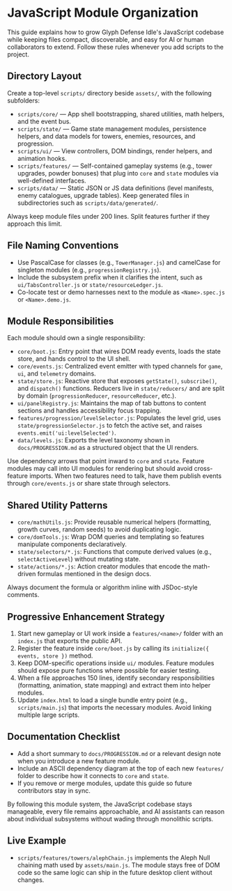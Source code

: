 # JavaScript Module Organization

This guide explains how to grow Glyph Defense Idle's JavaScript codebase while keeping
files compact, discoverable, and easy for AI or human collaborators to extend. Follow
these rules whenever you add scripts to the project.

## Directory Layout

Create a top-level `scripts/` directory beside `assets/`, with the following subfolders:

- `scripts/core/` — App shell bootstrapping, shared utilities, math helpers, and the
  event bus.
- `scripts/state/` — Game state management modules, persistence helpers, and data
  models for towers, enemies, resources, and progression.
- `scripts/ui/` — View controllers, DOM bindings, render helpers, and animation hooks.
- `scripts/features/` — Self-contained gameplay systems (e.g., tower upgrades,
  powder bonuses) that plug into `core` and `state` modules via well-defined
  interfaces.
- `scripts/data/` — Static JSON or JS data definitions (level manifests, enemy
  catalogues, upgrade tables). Keep generated files in subdirectories such as
  `scripts/data/generated/`.

Always keep module files under 200 lines. Split features further if they approach this
limit.

## File Naming Conventions

- Use PascalCase for classes (e.g., `TowerManager.js`) and camelCase for singleton
  modules (e.g., `progressionRegistry.js`).
- Include the subsystem prefix when it clarifies the intent, such as
  `ui/TabsController.js` or `state/resourceLedger.js`.
- Co-locate test or demo harnesses next to the module as `<Name>.spec.js` or
  `<Name>.demo.js`.

## Module Responsibilities

Each module should own a single responsibility:

- `core/boot.js`: Entry point that wires DOM ready events, loads the state store, and
  hands control to the UI shell.
- `core/events.js`: Centralized event emitter with typed channels for `game`, `ui`,
  and `telemetry` domains.
- `state/store.js`: Reactive store that exposes `getState()`, `subscribe()`, and
  `dispatch()` functions. Reducers live in `state/reducers/` and are split by domain
  (`progressionReducer`, `resourceReducer`, etc.).
- `ui/panelRegistry.js`: Maintains the map of tab buttons to content sections and
  handles accessibility focus trapping.
- `features/progression/levelSelector.js`: Populates the level grid, uses
  `state/progressionSelector.js` to fetch the active set, and raises `events.emit('ui:levelSelected')`.
- `data/levels.js`: Exports the level taxonomy shown in `docs/PROGRESSION.md` as a
  structured object that the UI renders.

Use dependency arrows that point inward to `core` and `state`. Feature modules may
call into UI modules for rendering but should avoid cross-feature imports. When two
features need to talk, have them publish events through `core/events.js` or share
state through selectors.

## Shared Utility Patterns

- `core/mathUtils.js`: Provide reusable numerical helpers (formatting, growth
  curves, random seeds) to avoid duplicating logic.
- `core/domTools.js`: Wrap DOM queries and templating so features manipulate
  components declaratively.
- `state/selectors/*.js`: Functions that compute derived values (e.g., `selectActiveLevel`) without mutating state.
- `state/actions/*.js`: Action creator modules that encode the math-driven formulas
  mentioned in the design docs.

Always document the formula or algorithm inline with JSDoc-style comments.

## Progressive Enhancement Strategy

1. Start new gameplay or UI work inside a `features/<name>/` folder with an
   `index.js` that exports the public API.
2. Register the feature inside `core/boot.js` by calling its `initialize({ events,
   store })` method.
3. Keep DOM-specific operations inside `ui/` modules. Feature modules should expose
   pure functions where possible for easier testing.
4. When a file approaches 150 lines, identify secondary responsibilities (formatting,
   animation, state mapping) and extract them into helper modules.
5. Update `index.html` to load a single bundle entry point (e.g., `scripts/main.js`)
   that imports the necessary modules. Avoid linking multiple large scripts.

## Documentation Checklist

- Add a short summary to `docs/PROGRESSION.md` or a relevant design note when you
  introduce a new feature module.
- Include an ASCII dependency diagram at the top of each new `features/` folder to
  describe how it connects to `core` and `state`.
- If you remove or merge modules, update this guide so future contributors stay in
  sync.

By following this module system, the JavaScript codebase stays manageable, every file
remains approachable, and AI assistants can reason about individual subsystems without
wading through monolithic scripts.

## Live Example

- `scripts/features/towers/alephChain.js` implements the Aleph Null chaining math
  used by `assets/main.js`. The module stays free of DOM code so the same logic
  can ship in the future desktop client without changes.
